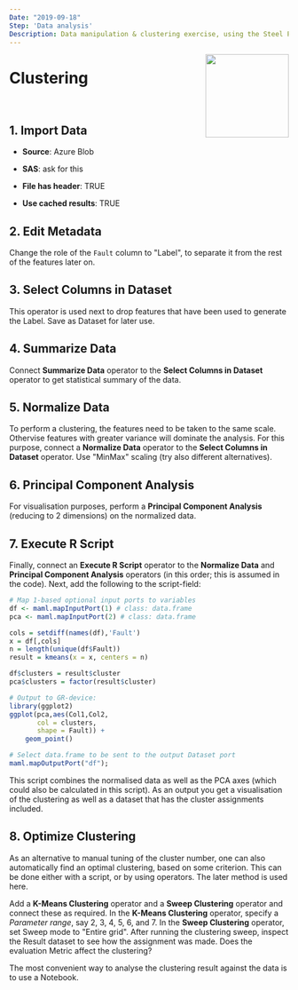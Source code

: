 ```yaml
---
Date: "2019-09-18"
Step: 'Data analysis'
Description: Data manipulation & clustering exercise, using the Steel Plates data.
---
```

  
<img src="https://encrypted-tbn0.gstatic.com/images?q=tbn:ANd9GcRe28kRsvMfHCz-rQz5oZgtVJhks1S6_W5W0WRcudlJf3_WVS5J" width="150" style="float:right;"/>

# Clustering
<br>

## 1. Import Data

- __Source__: Azure Blob

- __SAS__: ask for this

- __File has header__: TRUE

- __Use cached results__: TRUE

## 2. Edit Metadata
<p>Change the role of the <code>Fault</code> column to "Label",
to separate it from the rest of the features later on.</p>

## 3. Select Columns in Dataset
<p>This operator is used next to drop features that have 
been used to generate the Label. Save as Dataset for later use.</p>

## 4. Summarize Data
<p>Connect <b>Summarize Data</b> operator to the 
<b>Select Columns in Dataset</b> operator to get 
statistical summary of the data.</p>

## 5. Normalize Data
<p>To perform a clustering, the features need to be taken to 
the same scale. Othervise features with greater variance will 
dominate the analysis. For this purpose, connect a 
<b>Normalize Data</b> operator to the <b>Select Columns in Dataset</b>
operator. Use "MinMax" scaling (try also different alternatives).</p>

## 6. Principal Component Analysis
<p>For visualisation purposes, perform a <b>Principal Component Analysis</b> (reducing to 2 dimensions) on the normalized data.</p>

## 7. Execute R Script
<p>Finally, connect an <b>Execute R Script</b> operator to the
<b>Normalize Data</b> and <b>Principal Component Analysis</b>
operators (in this order; this is assumed in the code). Next, 
add the following to the script-field:</p>
  
```r
# Map 1-based optional input ports to variables
df <- maml.mapInputPort(1) # class: data.frame
pca <- maml.mapInputPort(2) # class: data.frame

cols = setdiff(names(df),'Fault')
x = df[,cols]
n = length(unique(df$Fault))
result = kmeans(x = x, centers = n)

df$clusters = result$cluster
pca$clusters = factor(result$cluster)

# Output to GR-device:
library(ggplot2)
ggplot(pca,aes(Col1,Col2,
       col = clusters, 
       shape = Fault)) + 
    geom_point()

# Select data.frame to be sent to the output Dataset port
maml.mapOutputPort("df");
```

<p>This script combines the normalised data as well as the PCA
axes (which could also be calculated in this script). As an output
you get a visualisation of the clustering as well as a dataset that
has the cluster assignments included.</p>

## 8. Optimize Clustering
<p>As an alternative to manual tuning of the cluster number, one
can also automatically find an optimal clustering, based on some 
criterion. This can be done either with a script, or by using 
operators. The later method is used here.</p>

<p>Add a <b>K-Means Clustering</b> operator and a 
<b>Sweep Clustering</b> operator and connect these as required.
In the <b>K-Means Clustering</b> operator, specify a 
<i>Parameter range</i>, say 2, 3, 4, 5, 6, and 7. In the
<b>Sweep Clustering</b> operator, set Sweep mode to "Entire grid". 
After running the clustering sweep, inspect the Result dataset to see
how the assignment was made. Does the evaluation Metric affect
the clustering?</p>

<p>The most convenient way to analyse the clustering result
against the data is to use a Notebook.</p>

